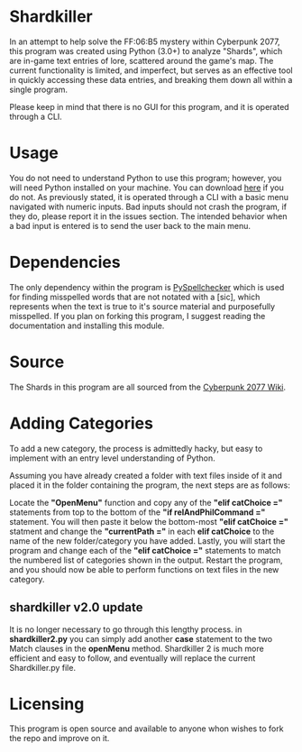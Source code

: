 # Shardkiller

In an attempt to help solve the FF:06:B5 mystery within Cyberpunk 2077, this program was created using Python (3.0+) to analyze "Shards", 
which are in-game text entries of lore, scattered around the game's map. The current functionality is limited, and imperfect, but serves
as an effective tool in quickly accessing these data entries, and breaking them down all within a single program.

Please keep in mind that there is no GUI for this program, and it is operated through a CLI.

# Usage

You do not need to understand Python to use this program; however, you will need Python installed on your machine. You can download [here](https://www.python.org/downloads/) if you do not. As previously stated, it is operated through a CLI with a basic menu navigated with numeric inputs. Bad inputs should not crash the program, if they do, please report it in the issues section. The intended behavior when a bad input is entered is to send the user back to the main menu.

# Dependencies

The only dependency within the program is [PySpellchecker](https://pypi.org/project/pyspellchecker/) which is used for finding misspelled words that are not
notated with a [sic], which represents when the text is true to it's source material and purposefully misspelled. If you plan on forking this program, I suggest reading the 
documentation and installing this module.

# Source

The Shards in this program are all sourced from the [Cyberpunk 2077 Wiki](https://cyberpunk.fandom.com/wiki/Cyberpunk_2077_Shards). 

# Adding Categories

To add a new category, the process is admittedly hacky, but easy to implement with an entry level understanding of Python. 

Assuming you have already created a folder with text files inside of it and placed it in the folder containing the program, the next steps are as follows:

Locate the **"OpenMenu"** function and copy any of the **"elif catChoice ="** statements from top to the bottom of the **"if relAndPhilCommand ="** statement.
You will then paste it below the bottom-most **"elif catChoice ="** statment and change the **"currentPath ="** in each **elif catChoice** to the name of the new folder/category
you have added. Lastly, you will start the program and change each of the **"elif catChoice ="** statements to match the numbered list of categories shown in the output.
Restart the program, and you should now be able to perform functions on text files in the new category.

## shardkiller v2.0 update
It is no longer necessary to go through this lengthy process. in **shardkiller2.py** you can simply add another **case** statement to the two Match clauses in the **openMenu** method. Shardkiller 2 is much more efficient and easy to follow, and eventually will replace the current Shardkiller.py file.


# Licensing
This program is open source and available to anyone whon wishes to fork the repo and improve on it.

